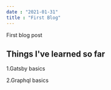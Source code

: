 ```yaml
---
date : "2021-01-31"
title : "First Blog"
---
```


First blog post 

## Things I've learned so far

1.Gatsby basics   

2.Graphql basics
